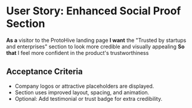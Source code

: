 # User Story: Enhanced Social Proof Section

**As a** visitor to the ProtoHive landing page
**I want** the "Trusted by startups and enterprises" section to look more credible and visually appealing
**So that** I feel more confident in the product's trustworthiness

## Acceptance Criteria
- Company logos or attractive placeholders are displayed.
- Section uses improved layout, spacing, and animation.
- Optional: Add testimonial or trust badge for extra credibility.
